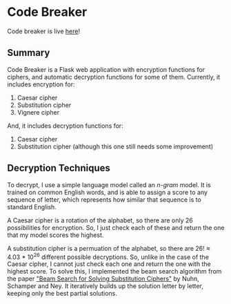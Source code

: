 # Code Breaker
Code breaker is live [here](https://code-breaker.azurewebsites.net/)!

## Summary
Code Breaker is a Flask web application with encryption functions for ciphers, and automatic decryption functions for some of them. Currently, it includes encryption for:
1. Caesar cipher
2. Substitution cipher
3. Vignere cipher

And, it includes decryption functions for:
1. Caesar cipher
2. Substitution cipher (although this one still needs some improvement)

## Decryption Techniques
To decrypt, I use a simple language model called an *n-gram* model. It is trained on common English words, and is able to assign a score to any sequence of letter, which represents how similar that sequence is to standard English.

A Caesar cipher is a rotation of the alphabet, so there are only 26 possibilities for encryption. So, I just check each of these and return the one that my model scores the highest.

A substitution cipher is a permuation of the alphabet, so there are 26! &thickapprox; 4.03 * 10<sup>26</sup> different possible decryptions. So, unlike in the case of the Caesar cipher, I cannot just check each one and return the one with the highest score. To solve this, I implemented the beam search algorithm from the paper ["Beam Search for Solving Substitution Ciphers"](https://www.aclweb.org/anthology/P13-1154.pdf) by Nuhn, Schamper and Ney. It iteratively builds up the solution letter by letter, keeping only the best partial solutions.
</p>
